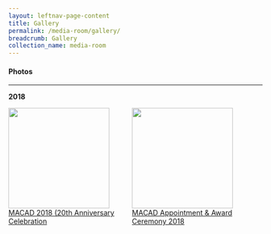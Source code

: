 ```yaml
---
layout: leftnav-page-content
title: Gallery
permalink: /media-room/gallery/
breadcrumb: Gallery
collection_name: media-room
---
```


#### Photos
---

<style>
.row {
  display: flex;
}

.row .column img {
  width: 200px;
  height: 200px;
}
</style>


**2018**
<div class="row">
  <div class="column">
    <img src="/images/MACAD2018-97.jpg"><br>
    <a href="/media-room/macad-appointment-award-ceremony/">MACAD 2018 (20th Anniversary Celebration</a>
  </div>
  <div class="column">
    <img src="/images/P2M-Mediator-Appointment-Ceremony-P2-333.jpg"><br>
    <a href="#">MACAD Appointment & Award Ceremony 2018</a>
  </div>
</div>

